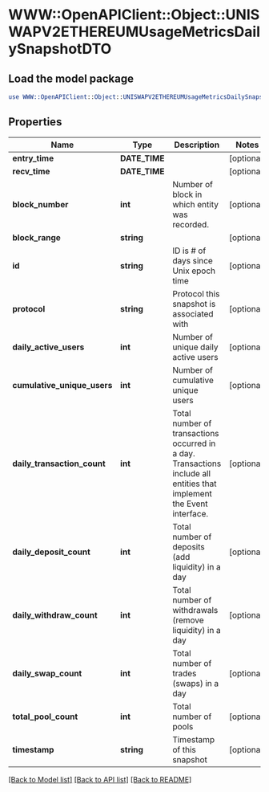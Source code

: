 # WWW::OpenAPIClient::Object::UNISWAPV2ETHEREUMUsageMetricsDailySnapshotDTO

## Load the model package
```perl
use WWW::OpenAPIClient::Object::UNISWAPV2ETHEREUMUsageMetricsDailySnapshotDTO;
```

## Properties
Name | Type | Description | Notes
------------ | ------------- | ------------- | -------------
**entry_time** | **DATE_TIME** |  | [optional] 
**recv_time** | **DATE_TIME** |  | [optional] 
**block_number** | **int** | Number of block in which entity was recorded. | [optional] 
**block_range** | **string** |  | [optional] 
**id** | **string** | ID is # of days since Unix epoch time | [optional] 
**protocol** | **string** | Protocol this snapshot is associated with | [optional] 
**daily_active_users** | **int** | Number of unique daily active users | [optional] 
**cumulative_unique_users** | **int** | Number of cumulative unique users | [optional] 
**daily_transaction_count** | **int** | Total number of transactions occurred in a day. Transactions include all entities that implement the Event interface. | [optional] 
**daily_deposit_count** | **int** | Total number of deposits (add liquidity) in a day | [optional] 
**daily_withdraw_count** | **int** | Total number of withdrawals (remove liquidity) in a day | [optional] 
**daily_swap_count** | **int** | Total number of trades (swaps) in a day | [optional] 
**total_pool_count** | **int** | Total number of pools | [optional] 
**timestamp** | **string** | Timestamp of this snapshot | [optional] 

[[Back to Model list]](../README.md#documentation-for-models) [[Back to API list]](../README.md#documentation-for-api-endpoints) [[Back to README]](../README.md)


